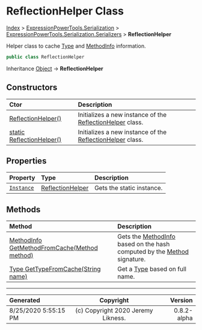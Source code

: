﻿# ReflectionHelper Class

[Index](../index.md) > [ExpressionPowerTools.Serialization](ExpressionPowerTools.Serialization.a.md) > [ExpressionPowerTools.Serialization.Serializers](ExpressionPowerTools.Serialization.Serializers.n.md) > **ReflectionHelper**

Helper class to cache [Type](https://docs.microsoft.com/dotnet/api/system.type) and [MethodInfo](https://docs.microsoft.com/dotnet/api/system.reflection.methodinfo) information.

```csharp
public class ReflectionHelper
```

Inheritance [Object](https://docs.microsoft.com/dotnet/api/system.object) → **ReflectionHelper**

## Constructors

| Ctor | Description |
| :-- | :-- |
| [ReflectionHelper()](ExpressionPowerTools.Serialization.Serializers.ReflectionHelper.ctor.md#reflectionhelper) | Initializes a new instance of the [ReflectionHelper](ExpressionPowerTools.Serialization.Serializers.ReflectionHelper.cs.md) class. |
| [static ReflectionHelper()](ExpressionPowerTools.Serialization.Serializers.ReflectionHelper.ctor.md#static-reflectionhelper) | Initializes a new instance of the [ReflectionHelper](ExpressionPowerTools.Serialization.Serializers.ReflectionHelper.cs.md) class. |
## Properties

| Property | Type | Description |
| :-- | :-- | :-- |
| [`Instance`](ExpressionPowerTools.Serialization.Serializers.ReflectionHelper.Instance.prop.md) | [ReflectionHelper](ExpressionPowerTools.Serialization.Serializers.ReflectionHelper.cs.md) | Gets the static instance. |

## Methods

| Method | Description |
| :-- | :-- |
| [MethodInfo GetMethodFromCache(Method method)](ExpressionPowerTools.Serialization.Serializers.ReflectionHelper.GetMethodFromCache.m.md) | Gets the [MethodInfo](https://docs.microsoft.com/dotnet/api/system.reflection.methodinfo) based on the hash computed            by the [Method](ExpressionPowerTools.Serialization.Serializers.Method.cs.md) signature. |
| [Type GetTypeFromCache(String name)](ExpressionPowerTools.Serialization.Serializers.ReflectionHelper.GetTypeFromCache.m.md) | Get a [Type](https://docs.microsoft.com/dotnet/api/system.type) based on full name. |

---

| Generated | Copyright | Version |
| :-- | :-: | --: |
| 8/25/2020 5:55:15 PM | (c) Copyright 2020 Jeremy Likness. | 0.8.2-alpha |
